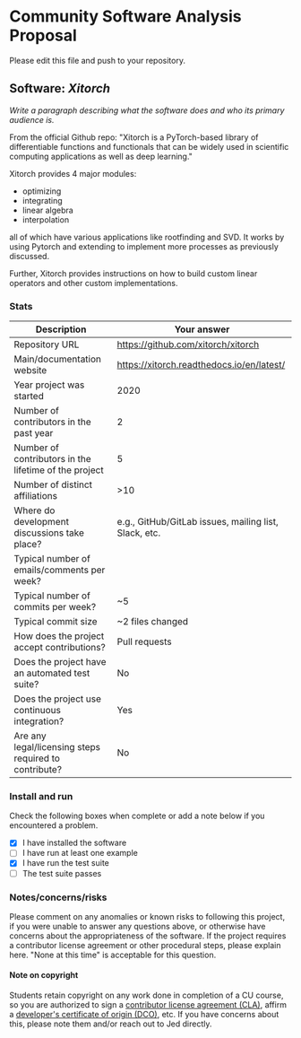 # Community Software Analysis Proposal
Please edit this file and push to your repository.

## Software: *Xitorch*

*Write a paragraph describing what the software does and who its
primary audience is.*

From the official Github repo: "Xitorch is a PyTorch-based library of differentiable functions and functionals that can be widely used in scientific computing applications as well as deep learning."

Xitorch provides 4 major modules:
- optimizing
- integrating
- linear algebra
- interpolation

all of which have various applications like rootfinding and SVD. It works by using Pytorch and extending to implement more processes as previously discussed.

Further, Xitorch provides instructions on how to build custom linear operators and other custom implementations.

### Stats

| Description | Your answer |
|---------|-----------|
| Repository URL |   https://github.com/xitorch/xitorch  |
| Main/documentation website |   https://xitorch.readthedocs.io/en/latest/   |
| Year project was started | 2020  |
| Number of contributors in the past year | 2 |
| Number of contributors in the lifetime of the project | 5  |
| Number of distinct affiliations | >10 |
| Where do development discussions take place? | e.g., GitHub/GitLab issues, mailing list, Slack, etc.  |
| Typical number of emails/comments per week? |   |
| Typical number of commits per week? | ~5 |
| Typical commit size | ~2 files changed|
| How does the project accept contributions? | Pull requests |
| Does the project have an automated test suite? | No |
| Does the project use continuous integration? | Yes |
| Are any legal/licensing steps required to contribute? | No |

### Install and run

Check the following boxes when complete or add a note below if you
encountered a problem.

- [X] I have installed the software
- [ ] I have run at least one example
- [X] I have run the test suite
- [ ] The test suite passes

### Notes/concerns/risks

Please comment on any anomalies or known risks to following this
project, if you were unable to answer any questions above, or
otherwise have concerns about the appropriateness of the software.  If
the project requires a contributor license agreement or other
procedural steps, please explain here.  "None at this time" is
acceptable for this question.

#### Note on copyright
Students retain copyright on any work done in completion of a CU
course, so you are authorized to sign a [contributor license
agreement (CLA)](https://en.wikipedia.org/wiki/Contributor_License_Agreement),
affirm a [developer's certificate of
origin (DCO)](https://en.wikipedia.org/wiki/Developer_Certificate_of_Origin),
etc.  If you have concerns about this, please note them and/or reach
out to Jed directly.
